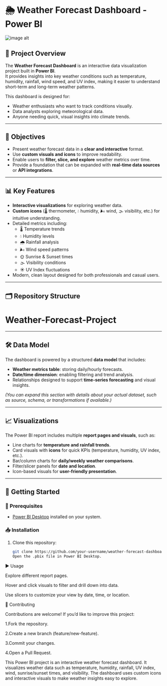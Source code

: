 # 🌦️ Weather Forecast Dashboard - Power BI

![image alt](<img width="1140" height="637" alt="image" src="https://github.com/user-attachments/assets/7bf67bad-4d96-45ac-a9de-f8a26ba4b38a" />)

## 📌 Project Overview
The **Weather Forecast Dashboard** is an interactive data visualization project built in **Power BI**.  
It provides insights into key weather conditions such as temperature, humidity, rainfall, wind speed, and UV index, making it easier to understand short-term and long-term weather patterns.

This dashboard is designed for:
- Weather enthusiasts who want to track conditions visually.  
- Data analysts exploring meteorological data.  
- Anyone needing quick, visual insights into climate trends.  

---

## 🎯 Objectives
- Present weather forecast data in a **clear and interactive** format.  
- Use **custom visuals and icons** to improve readability.  
- Enable users to **filter, slice, and explore** weather metrics over time.  
- Provide a foundation that can be expanded with **real-time data sources** or **API integrations**.  

---

## 📊 Key Features
- **Interactive visualizations** for exploring weather data.  
- **Custom icons** (🌡️ thermometer, 💧 humidity, 🌬️ wind, 🌫️ visibility, etc.) for intuitive understanding.  
- Detailed metrics including:  
  - 🌡️ Temperature trends  
  - 💧 Humidity levels  
  - 🌧️ Rainfall analysis  
  - 🌬️ Wind speed patterns  
  - 🌞 Sunrise & Sunset times  
  - 🌫️ Visibility conditions  
  - ☀️ UV Index fluctuations  
- Modern, clean layout designed for both professionals and casual users.  

---

## 🗂️ Repository Structure
# Weather-Forecast-Project

---

## 🛠️ Data Model
The dashboard is powered by a structured **data model** that includes:
- **Weather metrics table**: storing daily/hourly forecasts.  
- **Date/time dimension**: enabling filtering and trend analysis.  
- Relationships designed to support **time-series forecasting** and visual insights.  

*(You can expand this section with details about your actual dataset, such as source, schema, or transformations if available.)*

---

## 📈 Visualizations
The Power BI report includes multiple **report pages and visuals**, such as:
- Line charts for **temperature and rainfall trends**.  
- Card visuals with **icons** for quick KPIs (temperature, humidity, UV index, etc.).  
- Bar/column charts for **daily/weekly weather comparisons**.  
- Filter/slicer panels for **date and location**.  
- Icon-based visuals for **user-friendly presentation**.  

---

## 🚀 Getting Started

### 🔧 Prerequisites
- [Power BI Desktop](https://powerbi.microsoft.com/desktop/) installed on your system.  

### 📥 Installation
1. Clone this repository:
   ```bash
   git clone https://github.com/your-username/weather-forecast-dashboard.git
   Open the .pbix file in Power BI Desktop.

▶️ Usage

Explore different report pages.

Hover and click visuals to filter and drill down into data.

Use slicers to customize your view by date, time, or location.

🤝 Contributing

Contributions are welcome!
If you’d like to improve this project:

1.Fork the repository.

2.Create a new branch (feature/new-feature).

3.Commit your changes.

4.Open a Pull Request.

This Power BI project is an interactive weather forecast dashboard. It visualizes weather data such as temperature, humidity, rainfall, UV index, wind, sunrise/sunset times, and visibility. The dashboard uses custom icons and interactive visuals to make weather insights easy to explore.
